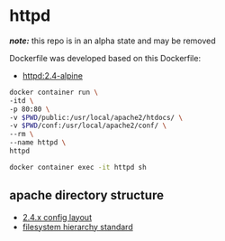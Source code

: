 # httpd
___note:___ this repo is in an alpha state and may be removed

Dockerfile was developed based on this Dockerfile:
* [httpd:2.4-alpine][dockerfile-url]

[dockerfile-url]: https://github.com/docker-library/httpd/blob/109e6332af1ac4176aefd7aad1c28e42f9e10644/2.4/alpine/Dockerfile


```sh
docker container run \
-itd \
-p 80:80 \
-v $PWD/public:/usr/local/apache2/htdocs/ \
-v $PWD/conf:/usr/local/apache2/conf/ \
--rm \
--name httpd \
httpd
```

```sh
docker container exec -it httpd sh
```

## apache directory structure
* [2.4.x config layout][config-layout-url]
* [filesystem hierarchy standard][filesystem-standard-url]


[config-layout-url]: http://svn.apache.org/viewvc/httpd/httpd/branches/2.4.x/config.layout?view=markup
[filesystem-standard-url]: https://en.wikipedia.org/wiki/Filesystem_Hierarchy_Standard
